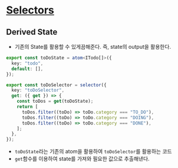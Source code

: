 # [Selectors](https://recoiljs.org/ko/docs/basic-tutorial/selectors/)

## Derived State
- 기존의 State를 활용할 수 있게끔해준다. 즉, state의 output을 활용한다.
```typescript
export const toDoState = atom<ITodo[]>({
  key: "todo",
  default: [],
});

export const toDoSelector = selector({
  key: "toDoSelector",
  get: ({ get }) => {
    const toDos = get(toDoState);
    return [
      toDos.filter((toDo) => toDo.category === "TO_DO"),
      toDos.filter((toDo) => toDo.category === "DOING"),
      toDos.filter((toDo) => toDo.category === "DONE"),
    ];
  },
});
```
- `toDoState`라는 기존의 atom을 활용하여 `toDoSelector`를 활용하는 코드
- `get`함수를 이용하여 state를 가져와 필요한 값으로 추출해낸다.
